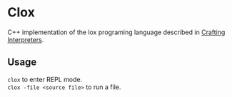 # Clox
C++ implementation of the lox programing language described in [Crafting Interpreters](https://craftinginterpreters.com/).

## Usage
`clox` to enter REPL mode.  
`clox -file <source file>` to run a file.